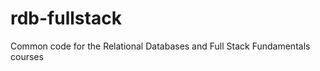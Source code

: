 rdb-fullstack
 =============
 
 Common code for the Relational Databases and Full Stack Fundamentals courses
